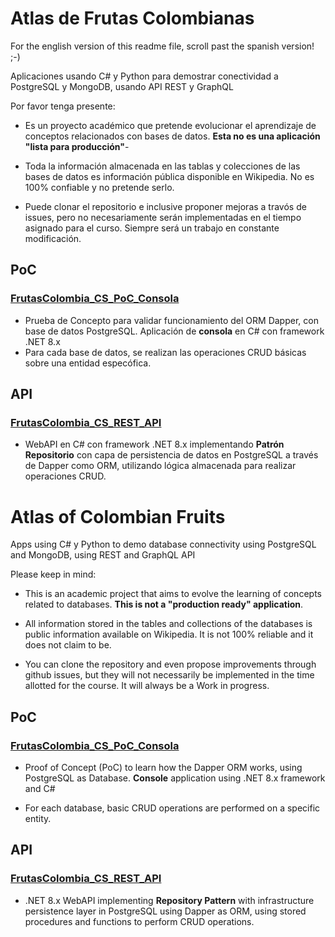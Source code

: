 # Atlas de Frutas Colombianas

For the english version of this readme file, scroll past the spanish version! ;-)

Aplicaciones usando C# y Python para demostrar conectividad a PostgreSQL y MongoDB, 
usando API REST y GraphQL


Por favor tenga presente:

- Es un proyecto académico que pretende evolucionar el aprendizaje de conceptos relacionados con bases de datos. 
**Esta no es una aplicación "lista para producción"**-

- Toda la información almacenada en las tablas y colecciones de las bases de datos es información pública disponible 
en Wikipedia. No es 100% confiable y no pretende serlo.

- Puede clonar el repositorio e inclusive proponer mejoras a travós de issues, pero no necesariamente serán 
implementadas en el tiempo asignado para el curso. Siempre será un trabajo en constante modificación.

## PoC
### [FrutasColombia_CS_PoC_Consola](https://github.com/jdrodas/AtlasFrutasColombia/tree/main/FrutasColombia_CS_PoC_Consola)
- Prueba de Concepto para validar funcionamiento del ORM Dapper, con base de datos PostgreSQL. Aplicación de **consola** en C# con framework .NET 8.x
- Para cada base de datos, se realizan las operaciones CRUD básicas sobre una entidad especófica.

## API
### [FrutasColombia_CS_REST_API](https://github.com/jdrodas/AtlasFrutasColombia/tree/main/FrutasColombia_CS_REST_API)
- WebAPI en C# con framework .NET 8.x implementando **Patrón Repositorio** con capa de persistencia de datos en PostgreSQL a través de Dapper como ORM, utilizando lógica almacenada para realizar operaciones CRUD.



# Atlas of Colombian Fruits

Apps using C# y Python to demo database connectivity using PostgreSQL and MongoDB,
using REST and GraphQL API

Please keep in mind:

- This is an academic project that aims to evolve the learning of concepts related to databases. 
**This is not a "production ready" application**.

- All information stored in the tables and collections of the databases is public information available 
on Wikipedia. It is not 100% reliable and it does not claim to be.

- You can clone the repository and even propose improvements through github issues, but they will not necessarily 
be implemented in the time allotted for the course. It will always be a Work in progress.

## PoC
### [FrutasColombia_CS_PoC_Consola](https://github.com/jdrodas/AtlasFrutasColombia/tree/main/FrutasColombia_CS_PoC_Consola)
- Proof of Concept (PoC) to learn how the Dapper ORM works, using PostgreSQL as Database. **Console** application using .NET 8.x framework and C#

- For each database, basic CRUD operations are performed on a specific entity.

## API
### [FrutasColombia_CS_REST_API](https://github.com/jdrodas/AtlasFrutasColombia/tree/main/FrutasColombia_CS_REST_API)
- .NET 8.x WebAPI implementing **Repository Pattern** with infrastructure persistence layer in PostgreSQL using Dapper as ORM, using stored procedures and functions to perform CRUD operations.
